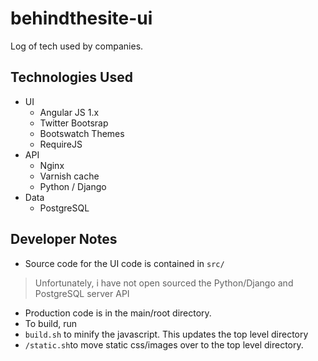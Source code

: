 behindthesite-ui
================

Log of tech used by companies.

Technologies Used
-----------------

- UI
  - Angular JS 1.x
  - Twitter Bootsrap
  - Bootswatch Themes
  - RequireJS
- API
  - Nginx
  - Varnish cache
  - Python / Django
- Data
  - PostgreSQL

Developer Notes
-----------------

- Source code for the UI code is contained in `src/`

> Unfortunately, i have not open sourced the Python/Django and PostgreSQL server API

- Production code is in the main/root directory.
- To build, run
- `build.sh` to minify the javascript. This updates the top level directory
- `/static.sh`to move static css/images over to the top level directory.


